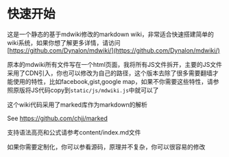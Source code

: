 # 快速开始
这是一个静态的基于mdwiki修改的markdown wiki，非常适合快速搭建简单的wiki系统，如果你想了解更多详情，请访问 [https://github.com/Dynalon/mdwiki/](https://github.com/Dynalon/mdwiki/)

原本的mdwiki所有文件写在一个html页面，我将所有JS文件拆开，主要的JS文件采用了CDN引入，你也可以修改为自己的路径，这个版本去除了很多需要翻墙才能使用的特性，比如facebook,gist,google map，如果不你需要这些特性，请参照原版将JS代码copy到`static/js/mdwiki.js`中就可以了

这个wiki代码采用了marked库作为markdown的解析

See https://github.com/chjj/marked

支持语法高亮和公式请参考content/index.md文件

如果你需要定制化，你可以参看源码，原理并不复杂，你可以很容易的修改